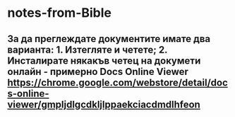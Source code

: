 # notes-from-Bible
## За да преглеждате документите имате два варианта: 1. Изтегляте и четете; 2. Инсталирате някакъв четец на докумети онлайн - примерно Docs Online Viewer https://chrome.google.com/webstore/detail/docs-online-viewer/gmpljdlgcdkljlppaekciacdmdlhfeon 


